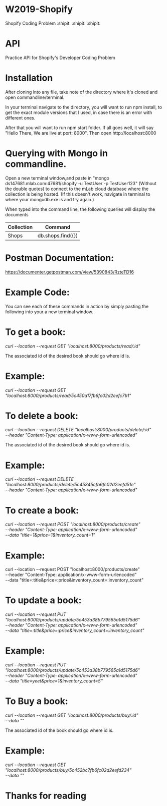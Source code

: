 # W2019-Shopify
Shopify Coding Problem
:shipit: :shipit: :shipit:

# API
Practice API for Shopify's Developer Coding Problem


# Installation 
After cloning into any file, take note of the directory where it's cloned and open commandline/terminal. 

In your terminal navigate to the directory, you will want to run npm install, to get the exact module versions that I used, in case there is an error with different ones.

After that you will want to run npm start folder. If all goes well, it will say "Hello There, We are live at port: 8000". Then open http://localhost:8000

# Querying with Mongo in commandline. 

Open a new terminal window,and paste in "mongo ds147681.mlab.com:47681/shopify -u TestUser -p TestUser123" (Without the double quotes) to connect to the mLab cloud database where the collection is being hosted. (If this doesn't work, navigate in terminal to where your mongodb.exe is and try again.)

When typed into the command line, the following queries will display the documents

| Collection| Command | 
| ------------- | ------------- | 
| Shops | db.shops.find({}) | 
 
# Postman Documentation:

https://documenter.getpostman.com/view/5390843/RzteTD16

# Example Code:
You can see each of these commands in action by simply pasting the following into your a new terminal window.

# To get a book: 
*curl --location --request GET "localhost:8000/products/read/:id"* 

The associated id of the desired book should go where id is. 

# Example: 
*curl --location --request GET "localhost:8000/products/read/5c450a17fb6fc02d2eefc7b1"*

# To delete a book: 
*curl --location --request DELETE "localhost:8000/products/delete/:id" \
  --header "Content-Type: application/x-www-form-urlencoded"*
  
The associated id of the desired book should go where id is.

# Example: 
*curl --location --request DELETE "localhost:8000/products/delete/5c45345cfb6fc02d2eefd51e" \
  --header "Content-Type: application/x-www-form-urlencoded"*

# To create a book: 

*curl --location --request POST "localhost:8000/products/create" \
  --header "Content-Type: application/x-www-form-urlencoded" \
  --data "title=1&price=1&inventory_count=1"*
  
# Example: 
curl --location --request POST "localhost:8000/products/create" \
  --header "Content-Type: application/x-www-form-urlencoded" \
  --data "title=:title&price=:price&inventory_count=:inventory_count"
 
# To update a book: 

 *curl --location --request PUT "localhost:8000/products/update/5c453a38b779565a1d5175d6" \
  --header "Content-Type: application/x-www-form-urlencoded" \
  --data "title=:title&price=:price&inventory_count=:inventory_count"*
  
# Example:  

*curl --location --request PUT "localhost:8000/products/update/5c453a38b779565a1d5175d6" \
  --header "Content-Type: application/x-www-form-urlencoded" \
  --data "title=yeet&price=1&inventory_count=5"*
  
# To Buy a book: 

*curl --location --request GET "localhost:8000/products/buy/:id" \
  --data ""*

The  associated id of the book should go where id is.

# Example: 

*curl --location --request GET "localhost:8000/products/buy/5c452bc7fb6fc02d2eefd234" \
  --data ""*





# Thanks for reading
